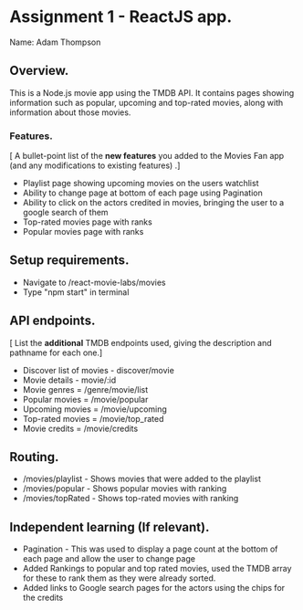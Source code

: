 # Assignment 1 - ReactJS app.

Name: Adam Thompson

## Overview.

This is a Node.js movie app using the TMDB API. It contains pages showing information such as popular, upcoming and top-rated movies, along with information about those movies.

### Features.
[ A bullet-point list of the __new features__ you added to the Movies Fan app (and any modifications to existing features) .]
 
+ Playlist page showing upcoming movies on the users watchlist
+ Ability to change page at bottom of each page using Pagination
+ Ability to click on the actors credited in movies, bringing the user to a google search of them
+ Top-rated movies page with ranks
+ Popular movies page with ranks

## Setup requirements.

+ Navigate to /react-movie-labs/movies
+ Type "npm start" in terminal

## API endpoints.

[ List the __additional__ TMDB endpoints used, giving the description and pathname for each one.] 

+ Discover list of movies - discover/movie
+ Movie details - movie/:id
+ Movie genres = /genre/movie/list
+ Popular movies = /movie/popular
+ Upcoming movies = /movie/upcoming
+ Top-rated movies = /movie/top_rated
+ Movie credits = /movie/credits

## Routing.

+ /movies/playlist - Shows movies that were added to the playlist
+ /movies/popular - Shows popular movies with ranking
+ /movies/topRated - Shows top-rated movies with ranking

## Independent learning (If relevant).

+ Pagination - This was used to display a page count at the bottom of each page and allow the user to change page
+ Added Rankings to popular and top rated movies, used the TMDB array for these to rank them as they were already sorted. 
+ Added links to Google search pages for the actors using the chips for the credits
